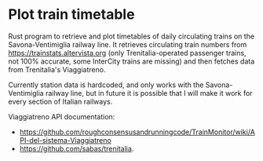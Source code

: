 # Plot train timetable
Rust program to retrieve and plot timetables of daily circulating trains on the Savona-Ventimiglia railway line.
It retrieves circulating train numbers from https://trainstats.altervista.org (only Trenitalia-operated passenger trains, not 100% accurate, some InterCity trains are missing) and then fetches data from Trenitalia's Viaggiatreno.

Currently station data is hardcoded, and only works with the Savona-Ventimiglia railway line, but in future it is possible that I will make it work for every section of Italian railways.

Viaggiatreno API documentation: 
- https://github.com/roughconsensusandrunningcode/TrainMonitor/wiki/API-del-sistema-Viaggiatreno
- https://github.com/sabas/trenitalia.
